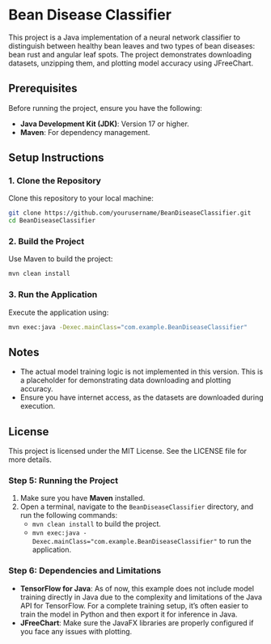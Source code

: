 # Bean Disease Classifier

This project is a Java implementation of a neural network classifier to distinguish between healthy bean leaves and two types of bean diseases: bean rust and angular leaf spots. The project demonstrates downloading datasets, unzipping them, and plotting model accuracy using JFreeChart.

## Prerequisites

Before running the project, ensure you have the following:

- **Java Development Kit (JDK)**: Version 17 or higher.
- **Maven**: For dependency management.

## Setup Instructions

### 1. Clone the Repository

Clone this repository to your local machine:

```bash
git clone https://github.com/yourusername/BeanDiseaseClassifier.git
cd BeanDiseaseClassifier
```

### 2. Build the Project

Use Maven to build the project:

```bash
mvn clean install
```

### 3. Run the Application

Execute the application using:

```bash
mvn exec:java -Dexec.mainClass="com.example.BeanDiseaseClassifier"
```

## Notes

- The actual model training logic is not implemented in this version. This is a placeholder for demonstrating data downloading and plotting accuracy.
- Ensure you have internet access, as the datasets are downloaded during execution.

## License

This project is licensed under the MIT License. See the LICENSE file for more details.

### Step 5: Running the Project

1. Make sure you have **Maven** installed.
2. Open a terminal, navigate to the `BeanDiseaseClassifier` directory, and run the following commands:
   - `mvn clean install` to build the project.
   - `mvn exec:java -Dexec.mainClass="com.example.BeanDiseaseClassifier"` to run the application.

### Step 6: Dependencies and Limitations

- **TensorFlow for Java**: As of now, this example does not include model training directly in Java due to the complexity and limitations of the Java API for TensorFlow. For a complete training setup, it’s often easier to train the model in Python and then export it for inference in Java.
- **JFreeChart**: Make sure the JavaFX libraries are properly configured if you face any issues with plotting.
